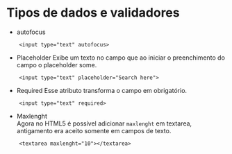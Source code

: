 # Tipos de dados e validadores

- autofocus
```
    <input type="text" autofocus>
```

- Placeholder
Exibe um texto no campo que ao iniciar o preenchimento do campo o placeholder some.
```
    <input type="text" placeholder="Search here">
```

- Required
Esse atributo transforma o campo em obrigatório.
```
    <input type="text" required>
```

- Maxlenght  
Agora no HTML5 é possível adicionar `maxlenght` em textarea, antigamento era aceito somente em campos de texto.
```
    <textarea maxlenght="10"></textarea>
```